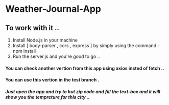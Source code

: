 # Weather-Journal-App

## To work with it ..

1.  Install Node.js in your machine
2.  Install [ body-parser , cors , express ] by simply using the command : npm install 
3.  Run the server.js and you're good to go ..

####  You can check another vertion from this app using axios insted of fetch ..
####  You can use this vertion in the test branch .

##### Just open the app and try to but zip code and fill the text-box and it will show you the tempreture for this city ..
